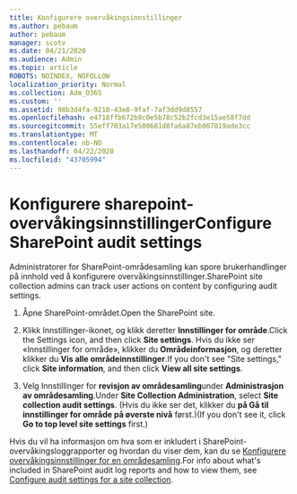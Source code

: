 ```yaml
---
title: Konfigurere overvåkingsinnstillinger
ms.author: pebaum
author: pebaum
manager: scotv
ms.date: 04/21/2020
ms.audience: Admin
ms.topic: article
ROBOTS: NOINDEX, NOFOLLOW
localization_priority: Normal
ms.collection: Adm_O365
ms.custom: ''
ms.assetid: 98b3d4fa-9210-43e8-9faf-7af3dd9d8557
ms.openlocfilehash: e4718ffb672b9c0e5b78c52b2fcd3e15ae58f7dd
ms.sourcegitcommit: 55eff703a17e500681d8fa6a87eb067019ade3cc
ms.translationtype: MT
ms.contentlocale: nb-NO
ms.lasthandoff: 04/22/2020
ms.locfileid: "43705994"
---
```

# <a name="configure-sharepoint-audit-settings"></a><span data-ttu-id="52724-102">Konfigurere sharepoint-overvåkingsinnstillinger</span><span class="sxs-lookup"><span data-stu-id="52724-102">Configure SharePoint audit settings</span></span>

<span data-ttu-id="52724-103">Administratorer for SharePoint-områdesamling kan spore brukerhandlinger på innhold ved å konfigurere overvåkingsinnstillinger.</span><span class="sxs-lookup"><span data-stu-id="52724-103">SharePoint site collection admins can track user actions on content by configuring audit settings.</span></span>
  
1. <span data-ttu-id="52724-104">Åpne SharePoint-området.</span><span class="sxs-lookup"><span data-stu-id="52724-104">Open the SharePoint site.</span></span>
    
2. <span data-ttu-id="52724-105">Klikk Innstillinger-ikonet, og klikk deretter **Innstillinger for område**.</span><span class="sxs-lookup"><span data-stu-id="52724-105">Click the Settings icon, and then click **Site settings**.</span></span> <span data-ttu-id="52724-106">Hvis du ikke ser «Innstillinger for område», klikker du **Områdeinformasjon**, og deretter klikker du **Vis alle områdeinnstillinger**.</span><span class="sxs-lookup"><span data-stu-id="52724-106">If you don't see "Site settings," click **Site information**, and then click **View all site settings**.</span></span>
    
3. <span data-ttu-id="52724-107">Velg Innstillinger for **revisjon av områdesamling**under **Administrasjon av områdesamling**.</span><span class="sxs-lookup"><span data-stu-id="52724-107">Under **Site Collection Administration**, select **Site collection audit settings**.</span></span> <span data-ttu-id="52724-108">(Hvis du ikke ser det, klikker du **på Gå til innstillinger for område på øverste nivå** først.)</span><span class="sxs-lookup"><span data-stu-id="52724-108">(If you don't see it, click **Go to top level site settings** first.)</span></span> 
    
<span data-ttu-id="52724-109">Hvis du vil ha informasjon om hva som er inkludert i SharePoint-overvåkingsloggrapporter og hvordan du viser dem, kan du se [Konfigurere overvåkingsinnstillinger for en områdesamling](https://go.microsoft.com/fwlink/?linkid=404050).</span><span class="sxs-lookup"><span data-stu-id="52724-109">For info about what's included in SharePoint audit log reports and how to view them, see [Configure audit settings for a site collection](https://go.microsoft.com/fwlink/?linkid=404050).</span></span>
  

